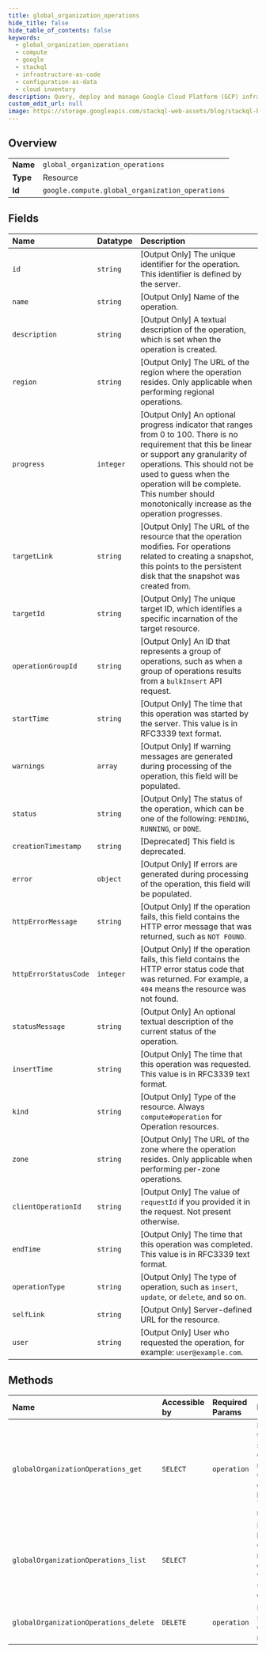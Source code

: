 ```yaml
---
title: global_organization_operations
hide_title: false
hide_table_of_contents: false
keywords:
  - global_organization_operations
  - compute
  - google    
  - stackql
  - infrastructure-as-code
  - configuration-as-data
  - cloud inventory
description: Query, deploy and manage Google Cloud Platform (GCP) infrastructure and resources using SQL
custom_edit_url: null
image: https://storage.googleapis.com/stackql-web-assets/blog/stackql-blog-post-featured-image.png
---
```

  
    

## Overview
<table><tbody>
<tr><td><b>Name</b></td><td><code>global_organization_operations</code></td></tr>
<tr><td><b>Type</b></td><td>Resource</td></tr>
<tr><td><b>Id</b></td><td><code>google.compute.global_organization_operations</code></td></tr>
</tbody></table>

## Fields
| Name | Datatype | Description |
|:-----|:---------|:------------|
| `id` | `string` | [Output Only] The unique identifier for the operation. This identifier is defined by the server. |
| `name` | `string` | [Output Only] Name of the operation. |
| `description` | `string` | [Output Only] A textual description of the operation, which is set when the operation is created. |
| `region` | `string` | [Output Only] The URL of the region where the operation resides. Only applicable when performing regional operations. |
| `progress` | `integer` | [Output Only] An optional progress indicator that ranges from 0 to 100. There is no requirement that this be linear or support any granularity of operations. This should not be used to guess when the operation will be complete. This number should monotonically increase as the operation progresses. |
| `targetLink` | `string` | [Output Only] The URL of the resource that the operation modifies. For operations related to creating a snapshot, this points to the persistent disk that the snapshot was created from. |
| `targetId` | `string` | [Output Only] The unique target ID, which identifies a specific incarnation of the target resource. |
| `operationGroupId` | `string` | [Output Only] An ID that represents a group of operations, such as when a group of operations results from a `bulkInsert` API request. |
| `startTime` | `string` | [Output Only] The time that this operation was started by the server. This value is in RFC3339 text format. |
| `warnings` | `array` | [Output Only] If warning messages are generated during processing of the operation, this field will be populated. |
| `status` | `string` | [Output Only] The status of the operation, which can be one of the following: `PENDING`, `RUNNING`, or `DONE`. |
| `creationTimestamp` | `string` | [Deprecated] This field is deprecated. |
| `error` | `object` | [Output Only] If errors are generated during processing of the operation, this field will be populated. |
| `httpErrorMessage` | `string` | [Output Only] If the operation fails, this field contains the HTTP error message that was returned, such as `NOT FOUND`. |
| `httpErrorStatusCode` | `integer` | [Output Only] If the operation fails, this field contains the HTTP error status code that was returned. For example, a `404` means the resource was not found. |
| `statusMessage` | `string` | [Output Only] An optional textual description of the current status of the operation. |
| `insertTime` | `string` | [Output Only] The time that this operation was requested. This value is in RFC3339 text format. |
| `kind` | `string` | [Output Only] Type of the resource. Always `compute#operation` for Operation resources. |
| `zone` | `string` | [Output Only] The URL of the zone where the operation resides. Only applicable when performing per-zone operations. |
| `clientOperationId` | `string` | [Output Only] The value of `requestId` if you provided it in the request. Not present otherwise. |
| `endTime` | `string` | [Output Only] The time that this operation was completed. This value is in RFC3339 text format. |
| `operationType` | `string` | [Output Only] The type of operation, such as `insert`, `update`, or `delete`, and so on. |
| `selfLink` | `string` | [Output Only] Server-defined URL for the resource. |
| `user` | `string` | [Output Only] User who requested the operation, for example: `user@example.com`. |
## Methods
| Name | Accessible by | Required Params | Description |
|:-----|:--------------|:----------------|:------------|
| `globalOrganizationOperations_get` | `SELECT` | `operation` | Retrieves the specified Operations resource. Gets a list of operations by making a `list()` request. |
| `globalOrganizationOperations_list` | `SELECT` |  | Retrieves a list of Operation resources contained within the specified organization. |
| `globalOrganizationOperations_delete` | `DELETE` | `operation` | Deletes the specified Operations resource. |
